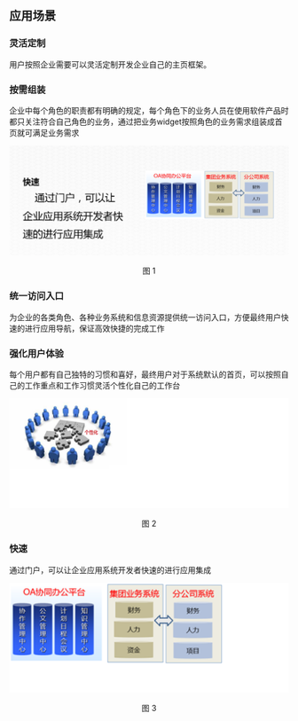 ## 应用场景

### 灵活定制

用户按照企业需要可以灵活定制开发企业自己的主页框架。

### 按需组装

企业中每个角色的职责都有明确的规定，每个角色下的业务人员在使用软件产品时都只关注符合自己角色的业务，通过把业务widget按照角色的业务需求组装成首页就可满足业务需求

![](/articles/cportal/1-/images/2.PNG)
<p align="center">图 1</p>

### 统一访问入口

为企业的各类角色、各种业务系统和信息资源提供统一访问入口，方便最终用户快速的进行应用导航，保证高效快捷的完成工作

### 强化用户体验

每个用户都有自己独特的习惯和喜好，最终用户对于系统默认的首页，可以按照自己的工作重点和工作习惯灵活个性化自己的工作台

![](/articles/cportal/1-/images/3.PNG)
<p align="center">图 2</p>

### 快速

通过门户，可以让企业应用系统开发者快速的进行应用集成

![](/articles/cportal/1-/images/4.PNG)
<p align="center">图 3</p>